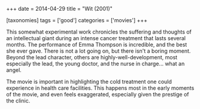 +++
date = 2014-04-29
title = "Wit (2001)"

[taxonomies]
tags = ['good']
categories = ['movies']
+++

This somewhat experimental work chronicles the suffering and thoughts of
an intellectual giant during an intense cancer treatment that lasts
several months. The performance of Emma Thompson is incredible, and the
best she ever gave. There is not a lot going on, but there isn\'t a
boring moment. Beyond the lead character, others are
highly-well-development, most especially the lead, the young doctor, and
the nurse in charge\... what an angel.

The movie is important in highlighting the cold treatment one could
experience in health care facilities. This happens most in the early
moments of the movie, and even feels exaggerated, especially given the
prestige of the clinic.
